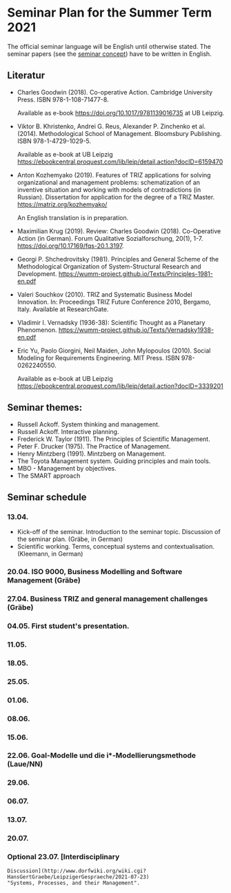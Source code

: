 # Seminar Plan for the Summer Term 2021

The official seminar language will be English until otherwise stated.  The
seminar papers (see the [seminar concept](Seminarconcept.pdf)) have to be
written in English.

## Literatur

* Charles Goodwin (2018). Co-operative Action.  Cambridge University Press.
  ISBN 978-1-108-71477-8.
  
  Available as e-book <https://doi.org/10.1017/9781139016735> at UB Leipzig.

* Viktor B. Khristenko, Andrei G. Reus, Alexander P. Zinchenko et al. (2014).
  Methodological School of Management. Bloomsbury Publishing.  ISBN
  978-1-4729-1029-5.

  Available as e-book at UB Leipzig
  <https://ebookcentral.proquest.com/lib/leip/detail.action?docID=6159470>
  
* Anton Kozhemyako (2019). Features of TRIZ applications for solving
  organizational and management problems: schematization of an inventive
  situation and working with models of contradictions (in Russian).
  Dissertation for application for the degree of a TRIZ Master.
  <https://matriz.org/kozhemyako/>

  An English translation is in preparation.

* Maximilian Krug (2019). Review: Charles Goodwin (2018).
  Co-Operative Action (in German). Forum Qualitative Sozialforschung, 20(1),
  1-7.  <https://doi.org/10.17169/fqs-20.1.3197>.
  
* Georgi P. Shchedrovitsky (1981). Principles and General Scheme of the
  Methodological Organization of System-Structural Research and Development.
  <https://wumm-project.github.io/Texts/Principles-1981-en.pdf>
  
* Valeri Souchkov (2010).  TRIZ and Systematic Business Model Innovation.  In:
  Proceedings TRIZ Future Conference 2010, Bergamo, Italy.  Available at
  ResearchGate.

* Vladimir I. Vernadsky (1936-38): Scientific Thought as a Planetary
  Phenomenon.  <https://wumm-project.github.io/Texts/Vernadsky1938-en.pdf>
  
* Eric Yu, Paolo Giorgini, Neil Maiden, John Mylopoulos (2010).  Social
  Modeling for Requirements Engineering. MIT Press.  ISBN 978-0262240550.
  
  Available as e-book at UB Leipzig
  <https://ebookcentral.proquest.com/lib/leip/detail.action?docID=3339201>

## Seminar themes:
* Russell Ackoff. System thinking and management.
* Russell Ackoff. Interactive planning.
* Frederick W. Taylor (1911).  The Principles of Scientific Management.
* Peter F. Drucker (1975). The Practice of Management.
* Henry Mintzberg (1991). Mintzberg on Management.
* The Toyota Management system. Guiding principles and main tools.
* MBO - Management by objectives.
* The SMART approach

## Seminar schedule

### 13.04. 
* Kick-off of the seminar. Introduction to the seminar topic. Discussion of
  the seminar plan. (Gräbe, in German)
* Scientific working. Terms, conceptual systems and contextualisation.
  (Kleemann, in German) 

### 20.04. ISO 9000, Business Modelling and Software Management (Gräbe)

### 27.04. Business TRIZ and general management challenges (Gräbe)

### 04.05. First student's presentation.

### 11.05.

### 18.05.

### 25.05.

### 01.06.

### 08.06.

### 15.06.

### 22.06. Goal-Modelle und die i*-Modellierungsmethode (Laue/NN)

### 29.06.

### 06.07.

### 13.07.

### 20.07.

### Optional 23.07. [Interdisciplinary
    Discussion](http://www.dorfwiki.org/wiki.cgi?HansGertGraebe/LeipzigerGespraeche/2021-07-23)
    "Systems, Processes, and their Management".
